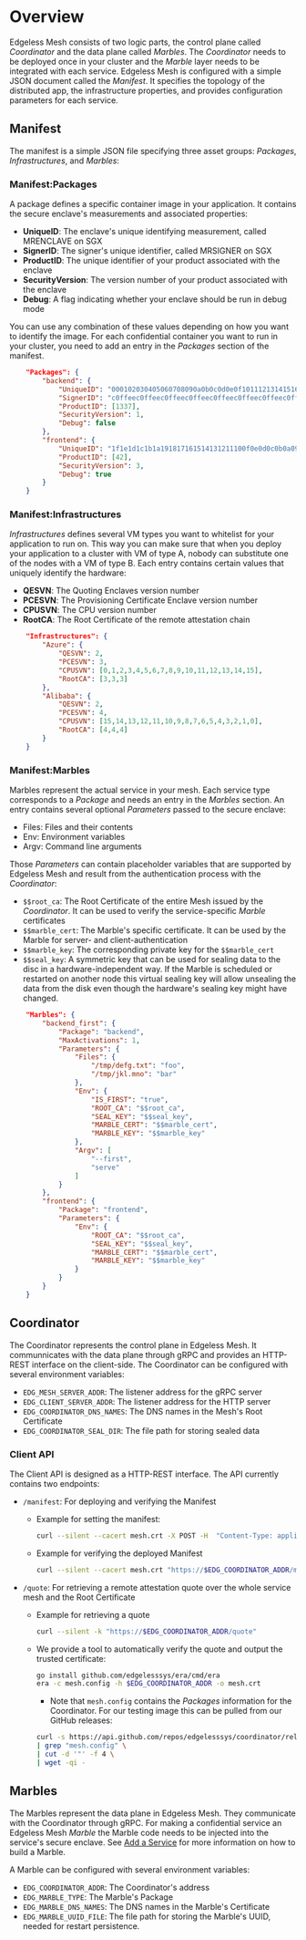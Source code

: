 # Overview

Edgeless Mesh consists of two logic parts, the control plane called *Coordinator* and the data plane called *Marbles*.
The *Coordinator* needs to be deployed once in your cluster and the *Marble* layer needs to be integrated with each service.
Edgeless Mesh is configured with a simple JSON document called the *Manifest*.
It specifies the topology of the distributed app, the infrastructure properties, and provides configuration parameters for each service.

## Manifest

The manifest is a simple JSON file specifying three asset groups: *Packages*, *Infrastructures*, and *Marbles*:

### Manifest:Packages

A package defines a specific container image in your application.
It contains the secure enclave's measurements and associated properties:

* **UniqueID**: The enclave's unique identifying measurement, called MRENCLAVE on SGX
* **SignerID**: The signer's unique identifier, called MRSIGNER on SGX
* **ProductID**: The unique identifier of your product associated with the enclave
* **SecurityVersion**: The version number of your product associated with the enclave
* **Debug**: A flag indicating whether your enclave should be run in debug mode

You can use any combination of these values depending on how you want to identify the image.
For each confidential container you want to run in your cluster, you need to add an entry in the *Packages* section of the manifest.

```json
    "Packages": {
        "backend": {
            "UniqueID": "000102030405060708090a0b0c0d0e0f101112131415161718191a1b1c1d1e1f",
            "SignerID": "c0ffeec0ffeec0ffeec0ffeec0ffeec0ffeec0ffeec0ffeec0ffeec0ffeec0ffee",
            "ProductID": [1337],
            "SecurityVersion": 1,
            "Debug": false
        },
        "frontend": {
            "UniqueID": "1f1e1d1c1b1a191817161514131211100f0e0d0c0b0a09080706050403020100",
            "ProductID": [42],
            "SecurityVersion": 3,
            "Debug": true
        }
    }
```

### Manifest:Infrastructures

*Infrastructures* defines several VM types you want to whitelist for your application to run on.
This way you can make sure that when you deploy your application to a cluster with VM of type A, nobody can substitute one of the nodes with a VM of type B.
Each entry contains certain values that uniquely identify the hardware:

* **QESVN**: The Quoting Enclaves version number
* **PCESVN**: The Provisioning Certificate Enclave version number
* **CPUSVN**: The CPU version number
* **RootCA**: The Root Certificate of the remote attestation chain

```json
    "Infrastructures": {
        "Azure": {
            "QESVN": 2,
            "PCESVN": 3,
            "CPUSVN": [0,1,2,3,4,5,6,7,8,9,10,11,12,13,14,15],
            "RootCA": [3,3,3]
        },
        "Alibaba": {
            "QESVN": 2,
            "PCESVN": 4,
            "CPUSVN": [15,14,13,12,11,10,9,8,7,6,5,4,3,2,1,0],
            "RootCA": [4,4,4]
        }
    }
```

### Manifest:Marbles

Marbles represent the actual service in your mesh.
Each service type corresponds to a *Package* and needs an entry in the *Marbles* section.
An entry contains several optional *Parameters* passed to the secure enclave:

* Files: Files and their contents
* Env: Environment variables
* Argv: Command line arguments

Those *Parameters* can contain placeholder variables that are supported by Edgeless Mesh and result from the authentication process with the *Coordinator*:

* `$$root_ca`: The Root Certificate of the entire Mesh issued by the *Coordinator*. It can be used to verify the service-specific *Marble* certificates
* `$$marble_cert`: The Marble's specific certificate. It can be used by the Marble for server- and client-authentication
* `$$marble_key`: The corresponding private key for the `$$marble_cert`
* `$$seal_key`: A symmetric key that can be used for sealing data to the disc in a hardware-independent way. If the Marble is scheduled or restarted on another node this virtual sealing key will allow unsealing the data from the disk even though the hardware's sealing key might have changed.

```json
    "Marbles": {
        "backend_first": {
            "Package": "backend",
            "MaxActivations": 1,
            "Parameters": {
                "Files": {
                    "/tmp/defg.txt": "foo",
                    "/tmp/jkl.mno": "bar"
                },
                "Env": {
                    "IS_FIRST": "true",
                    "ROOT_CA": "$$root_ca",
                    "SEAL_KEY": "$$seal_key",
                    "MARBLE_CERT": "$$marble_cert",
                    "MARBLE_KEY": "$$marble_key"
                },
                "Argv": [
                    "--first",
                    "serve"
                ]
            }
        },
        "frontend": {
            "Package": "frontend",
            "Parameters": {
                "Env": {
                    "ROOT_CA": "$$root_ca",
                    "SEAL_KEY": "$$seal_key",
                    "MARBLE_CERT": "$$marble_cert",
                    "MARBLE_KEY": "$$marble_key"
                }
            }
        }
    }
```

## Coordinator

The Coordinator represents the control plane in Edgeless Mesh.
It communnicates with the data plane through gRPC and provides an HTTP-REST interface on the client-side.
The Coordinator can be configured with several environment variables:

* `EDG_MESH_SERVER_ADDR`: The listener address for the gRPC server
* `EDG_CLIENT_SERVER_ADDR`: The listener address for the HTTP server
* `EDG_COORDINATOR_DNS_NAMES`: The DNS names in the Mesh's Root Certificate
* `EDG_COORDINATOR_SEAL_DIR`: The file path for storing sealed data

### Client API

The Client API is designed as a HTTP-REST interface.
The API currently contains two endpoints:

* `/manifest`: For deploying and verifying the Manifest
    * Example for setting the manifest:

        ```bash
        curl --silent --cacert mesh.crt -X POST -H  "Content-Type: application/json" --data-binary @manifest.json "https://$EDG_COORDINATOR_ADDR/manifest"
        ```

    * Example for verifying the deployed Manifest

        ```bash
        curl --silent --cacert mesh.crt "https://$EDG_COORDINATOR_ADDR/manifest" | jq '.ManifestSignature' --raw-output
        ```

* `/quote`: For retrieving a remote attestation quote over the whole service mesh and the Root Certificate
    * Example for retrieving a quote

        ```bash
        curl --silent -k "https://$EDG_COORDINATOR_ADDR/quote"
        ```

    * We provide a tool to automatically verify the quote and output the trusted certificate:

        ```bash
        go install github.com/edgelesssys/era/cmd/era
        era -c mesh.config -h $EDG_COORDINATOR_ADDR -o mesh.crt
        ```

        * Note that `mesh.config` contains the *Packages* information for the Coordinator. For our testing image this can be pulled from our GitHub releases:

        ```bash
        curl -s https://api.github.com/repos/edgelesssys/coordinator/releases/latest \
        | grep "mesh.config" \
        | cut -d '"' -f 4 \
        | wget -qi -
        ```

## Marbles

The Marbles represent the data plane in Edgeless Mesh.
They communicate with the Coordinator through gRPC.
For making a confidential service an Edgeless Mesh *Marble* the Marble code needs to be injected into the service's secure enclave. See [Add a Service](add-service.md) for more information on how to build a Marble.

A Marble can be configured with several environment variables:

* `EDG_COORDINATOR_ADDR`: The Coordinator's address
* `EDG_MARBLE_TYPE`: The Marble's Package
* `EDG_MARBLE_DNS_NAMES`: The DNS names in the Marble's Certificate
* `EDG_MARBLE_UUID_FILE`: The file path for storing the Marble's UUID, needed for restart persistence.
